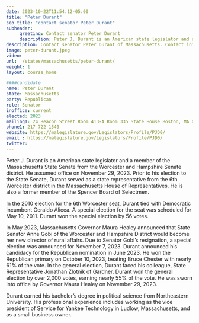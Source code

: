 ```yaml
---
date: 2023-10-22T11:54:12-05:00
title: "Peter Durant"
seo_title: "contact senator Peter Durant"
subheader:
     greeting: Contact senator Peter Durant
     description: Peter J. Durant is an American state legislator and a member of the Massachusetts State Senate from the Worcester and Hampshire Senate district. He assumed office on November 29, 2023. Prior to his election to the State Senate, Durant served as a state representative from the 6th Worcester district in the Massachusetts House of Representatives. He is also a former member of the Spencer Board of Selectmen.
description: Contact senator Peter Durant of Massachusetts. Contact information for Peter Durant includes email address, phone number, and mailing address.
image: peter-durant.jpeg
video:
url:  /states/massachusetts/peter-durant/
weight: 1
layout: course_home

####candidate
name: Peter Durant
state: Massachusetts
party: Republican
role: Senator
inoffice: current
elected: 2023
mailing1: 24 Beacon Street Room 413-A Room 335 State House Boston, MA 02133
phone1: 217-722-1540
website: https://malegislature.gov/Legislators/Profile/PJD0/
email : https://malegislature.gov/Legislators/Profile/PJD0/
twitter:
---
```


Peter J. Durant is an American state legislator and a member of the Massachusetts State Senate from the Worcester and Hampshire Senate district. He assumed office on November 29, 2023. Prior to his election to the State Senate, Durant served as a state representative from the 6th Worcester district in the Massachusetts House of Representatives. He is also a former member of the Spencer Board of Selectmen.

In the 2010 election for the 6th Worcester seat, Durant tied with Democratic incumbent Geraldo Alicea. A special election for the seat was scheduled for May 10, 2011. Durant won the special election by 56 votes.

In May 2023, Massachusetts Governor Maura Healey announced that State Senator Anne Gobi of the Worcester and Hampshire District would become her new director of rural affairs. Due to Senator Gobi’s resignation, a special election was announced for November 7, 2023. Durant announced his candidacy for the Republican nomination in June 2023. He won the Republican primary on October 10, 2023, beating Bruce Chester with nearly 61% of the vote. In the general election, Durant faced his colleague, State Representative Jonathan Zlotnik of Gardner. Durant won the general election by over 2,000 votes, earning nearly 55% of the vote. He was sworn into office by Governor Maura Healey on November 29, 2023.

Durant earned his bachelor’s degree in political science from Northeastern University. His professional experience includes working as the vice president of Service for Yankee Technology in Ludlow, Massachusetts, and as a small business owner.
